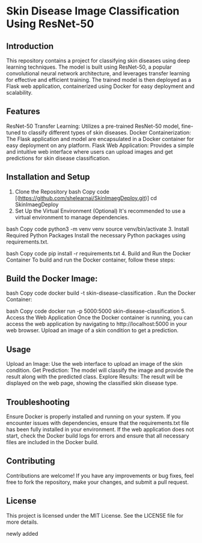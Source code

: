 # Skin Disease Image Classification Using ResNet-50

## Introduction
This repository contains a project for classifying skin diseases using deep learning techniques. The model is built using ResNet-50, a popular convolutional neural network architecture, and leverages transfer learning for effective and efficient training. The trained model is then deployed as a Flask web application, containerized using Docker for easy deployment and scalability.

## Features
ResNet-50 Transfer Learning: Utilizes a pre-trained ResNet-50 model, fine-tuned to classify different types of skin diseases.
Docker Containerization: The Flask application and model are encapsulated in a Docker container for easy deployment on any platform.
Flask Web Application: Provides a simple and intuitive web interface where users can upload images and get predictions for skin disease classification.

## Installation and Setup
1. Clone the Repository
bash
Copy code
[(https://github.com/shelearnai/SkinImaegDeploy.git)]
cd SkinImaegDeploy
2. Set Up the Virtual Environment (Optional)
It's recommended to use a virtual environment to manage dependencies.

bash
Copy code
python3 -m venv venv
source venv/bin/activate
3. Install Required Python Packages
Install the necessary Python packages using requirements.txt.

bash
Copy code
pip install -r requirements.txt
4. Build and Run the Docker Container
To build and run the Docker container, follow these steps:

## Build the Docker Image:

bash
Copy code
docker build -t skin-disease-classification .
Run the Docker Container:

bash
Copy code
docker run -p 5000:5000 skin-disease-classification
5. Access the Web Application
Once the Docker container is running, you can access the web application by navigating to http://localhost:5000 in your web browser. Upload an image of a skin condition to get a prediction.

## Usage
Upload an Image: Use the web interface to upload an image of the skin condition.
Get Prediction: The model will classify the image and provide the result along with the predicted class.
Explore Results: The result will be displayed on the web page, showing the classified skin disease type.
## Troubleshooting
Ensure Docker is properly installed and running on your system.
If you encounter issues with dependencies, ensure that the requirements.txt file has been fully installed in your environment.
If the web application does not start, check the Docker build logs for errors and ensure that all necessary files are included in the Docker build.
## Contributing
Contributions are welcome! If you have any improvements or bug fixes, feel free to fork the repository, make your changes, and submit a pull request.

## License
This project is licensed under the MIT License. See the LICENSE file for more details.

newly added
